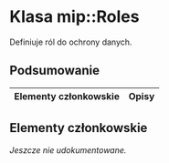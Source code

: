 # <a name="class-miproles"></a>Klasa mip::Roles 
Definiuje ról do ochrony danych.
  
## <a name="summary"></a>Podsumowanie
 Elementy członkowskie                        | Opisy                                
--------------------------------|---------------------------------------------
  
## <a name="members"></a>Elementy członkowskie
_Jeszcze nie udokumentowane._
